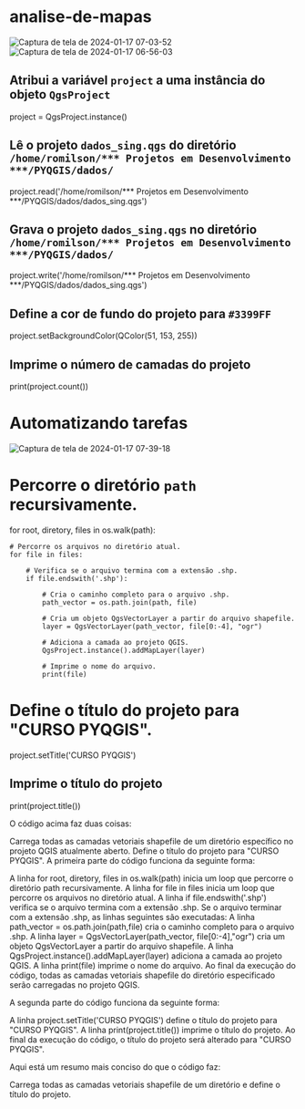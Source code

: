 # analise-de-mapas

![Captura de tela de 2024-01-17 07-03-52](https://github.com/Romilsonlonan/analise-de-mapas/assets/90980220/ccf2b72b-e52e-4f29-92c6-d1c86910b983)
![Captura de tela de 2024-01-17 06-56-03](https://github.com/Romilsonlonan/analise-de-mapas/assets/90980220/506aba90-6690-4fb9-8c35-3ebc1d3afb01)


## Atribui a variável `project` a uma instância do objeto `QgsProject`
project = QgsProject.instance()

## Lê o projeto `dados_sing.qgs` do diretório `/home/romilson/*** Projetos em Desenvolvimento ***/PYQGIS/dados/`
project.read('/home/romilson/*** Projetos em Desenvolvimento ***/PYQGIS/dados/dados_sing.qgs')

## Grava o projeto `dados_sing.qgs` no diretório `/home/romilson/*** Projetos em Desenvolvimento ***/PYQGIS/dados/`
project.write('/home/romilson/*** Projetos em Desenvolvimento ***/PYQGIS/dados/dados_sing.qgs')

## Define a cor de fundo do projeto para `#3399FF`
project.setBackgroundColor(QColor(51, 153, 255))

## Imprime o número de camadas do projeto
print(project.count())


# Automatizando tarefas
![Captura de tela de 2024-01-17 07-39-18](https://github.com/Romilsonlonan/analise-de-mapas/assets/90980220/183adb4c-f72b-4db3-84bc-05f50e9db625)


# Percorre o diretório `path` recursivamente.
for root, diretory, files in os.walk(path):

    # Percorre os arquivos no diretório atual.
    for file in files:

        # Verifica se o arquivo termina com a extensão .shp.
        if file.endswith('.shp'):

            # Cria o caminho completo para o arquivo .shp.
            path_vector = os.path.join(path, file)

            # Cria um objeto QgsVectorLayer a partir do arquivo shapefile.
            layer = QgsVectorLayer(path_vector, file[0:-4], "ogr")

            # Adiciona a camada ao projeto QGIS.
            QgsProject.instance().addMapLayer(layer)

            # Imprime o nome do arquivo.
            print(file)

# Define o título do projeto para "CURSO PYQGIS".
project.setTitle('CURSO PYQGIS')


## Imprime o título do projeto
print(project.title())

O código acima faz duas coisas:

Carrega todas as camadas vetoriais shapefile de um diretório específico no projeto QGIS atualmente aberto.
Define o título do projeto para "CURSO PYQGIS".
A primeira parte do código funciona da seguinte forma:

A linha for root, diretory, files in os.walk(path) inicia um loop que percorre o diretório path recursivamente.
A linha for file in files inicia um loop que percorre os arquivos no diretório atual.
A linha if file.endswith('.shp') verifica se o arquivo termina com a extensão .shp.
Se o arquivo terminar com a extensão .shp, as linhas seguintes são executadas:
A linha path_vector = os.path.join(path,file) cria o caminho completo para o arquivo .shp.
A linha layer = QgsVectorLayer(path_vector, file[0:-4],"ogr") cria um objeto QgsVectorLayer a partir do arquivo shapefile.
A linha QgsProject.instance().addMapLayer(layer) adiciona a camada ao projeto QGIS.
A linha print(file) imprime o nome do arquivo.
Ao final da execução do código, todas as camadas vetoriais shapefile do diretório especificado serão carregadas no projeto QGIS.

A segunda parte do código funciona da seguinte forma:

A linha project.setTitle('CURSO PYQGIS') define o título do projeto para "CURSO PYQGIS".
A linha print(project.title()) imprime o título do projeto.
Ao final da execução do código, o título do projeto será alterado para "CURSO PYQGIS".

Aqui está um resumo mais conciso do que o código faz:

Carrega todas as camadas vetoriais shapefile de um diretório e define o título do projeto.
